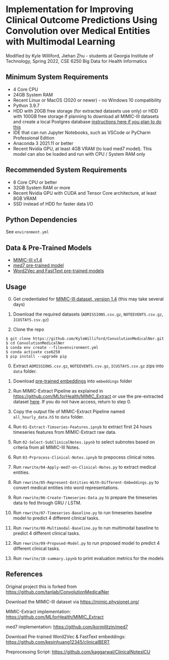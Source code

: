 # Implementation for Improving Clinical Outcome Predictions Using Convolution over Medical Entities with Multimodal Learning

Modified by Kyle Williford, Jiehan Zhu - students at Georgia Institute of Technology, Spring 2022, CSE 6250 Big Data for Health Informatics

## Minimum System Requirements
* 4 Core CPU
* 24GB System RAM
* Recent Linux or MacOS (2020 or newer) - no Windows 10 compatibility
* Python 3.9.7
* HDD with 20GB free storage (for extracted datasets use only) or HDD with 100GB free storage if planning to download all MIMIC-III datasets and create a local Postgres database [instructions here if you plan to do this](https://github.com/MIT-LCP/mimic-code/blob/main/mimic-iii/buildmimic/postgres/README.md)
* IDE that can run Jupyter Notebooks, such as VSCode or PyCharm Professional Edition
* Anaconda 3 2021.11 or better
* Recent Nvidia GPU, at least 4GB VRAM (to load med7 model). This model can also be loaded and run with CPU / System RAM only

## Recommended System Requirements
* 8 Core CPU or better
* 32GB System RAM or more
* Recent Nvidia GPU with CUDA and Tensor Core architecture, at least 8GB VRAM
* SSD instead of HDD for faster data I/O

## Python Dependencies
See `environment.yml`

## Data & Pre-Trained Models
* [MIMIC-III v1.4](https://physionet.org/content/mimiciii/1.4/)
* [med7 pre-trained model](https://github.com/kormilitzin/med7)
* [Word2Vec and FastText pre-trained models](https://github.com/kexinhuang12345/clinicalBERT)

## Usage

0. Get credentialed for [MIMIC-III dataset, version 1.4](https://physionet.org/content/mimiciii/1.4/) (this may take several days)

0. Download the required datasets (`ADMISSIONS.csv.gz`, `NOTEEVENTS.csv.gz`, `ICUSTAYS.csv.gz`)

0. Clone the repo  
```
$ git clone https://github.com/KyleWilliford/ConvolutionMedicalNer.git
$ cd ConvolutionMedicalNer
$ conda env create --file=environment.yml
$ conda activate cse6250
$ pip install --upgrade pip
```

0. Extract `ADMISSIONS.csv.gz`, `NOTEEVENTS.csv.gz`, `ICUSTAYS.csv.gz` zips into `data` folder.

0. Download [pre-trained embeddings](https://github.com/kexinhuang12345/clinicalBERT) into `embeddings` folder

0. Run MIMIC-Extract Pipeline as explained in https://github.com/MLforHealth/MIMIC_Extract or use the pre-extracted dataset [here](https://console.cloud.google.com/storage/browser/mimic_extract;tab=objects?prefix=&forceOnObjectsSortingFiltering=false). If you do not have access, return to step 0.  

0. Copy the output file of MIMIC-Extract Pipeline named `all_hourly_data.h5` to `data` folder.

0. Run `01-Extract-Timseries-Features.ipnyb` to extract first 24 hours timeseries features from MIMIC-Extract raw data.

0. Run `02-Select-SubClinicalNotes.ipynb` to select subnotes based on criteria from all MIMIC-III Notes.

0. Run `03-Prprocess-Clinical-Notes.ipnyb` to prepocess clinical notes.

0. Run `rewrite/04-Apply-med7-on-Clinical-Notes.py` to extract medical entities. 

0. Run `rewrite/05-Represent-Entities-With-Different-Embeddings.py` to convert medical entities into word representations.

0. Run `rewrite/06-Create-Timeseries-Data.py` to prepare the timeseries data to fed through GRU / LSTM.

0. Run `rewrite/07-Timeseries-Baseline.py` to run timeseries baseline model to predict 4 different clinical tasks.

0. Run `rewrite/08-Multimodal-Baseline.py` to run multimodal baseline to predict 4 different clinical tasks.

0. Run `rewrite/09-Proposed-Model.py` to run proposed model to predict 4 different clinical tasks.

0. Run `rewrite/10-summary.ipynb` to print evaluation metrics for the models

## References

Original project this is forked from https://github.com/tanlab/ConvolutionMedicalNer

Download the MIMIC-III dataset via https://mimic.physionet.org/

MIMIC-Extract implementation: https://github.com/MLforHealth/MIMIC_Extract

med7 implementation: https://github.com/kormilitzin/med7

Download Pre-trained Word2Vec & FastText embeddings: https://github.com/kexinhuang12345/clinicalBERT

Preprocessing Script: https://github.com/kaggarwal/ClinicalNotesICU

